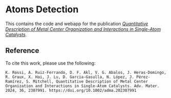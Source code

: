 # Atoms Detection

This contains the code and webapp for the publication *[Quantitative Description of Metal Center Organization and Interactions in Single-Atom Catalysts](https://doi.org/10.1002/adma.202307991)*.

## Reference

To cite this work, please use the following:

```
K. Rossi, A. Ruiz-Ferrando, D. F. Akl, V. G. Abalos, J. Heras-Domingo, R. Graux, X. Hai, J. Lu, D. Garcia-Gasulla, N. López, J. Pérez-Ramírez, S. Mitchell, Quantitative Description of Metal Center Organization and Interactions in Single-Atom Catalysts. Adv. Mater. 2024, 36, 2307991. https://doi.org/10.1002/adma.202307991
```
